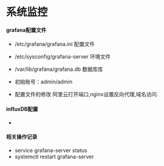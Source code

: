 # 系统监控

#### grafana配置文件
- /etc/grafana/grafana.ini     配置文件
- /etc/sysconfig/grafana-server  环境文件
- /var/lib/grafana/grafana.db 数据库库

- 初始账号：admin/admin

- 配置文件的修改
  阿里云打开端口,nginx设置反向代理,域名访问.

  
#### influxDB配置
- 

#### 相关操作记录
- service grafana-server status
- systemctl restart grafana-server
